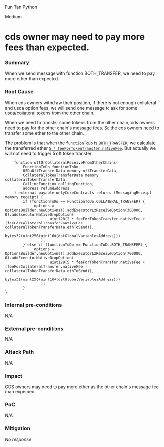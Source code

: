 Fun Tan Python

Medium

# cds owner may need to pay more fees than expected.

### Summary

When we send message with function BOTH_TRANSFER, we need to pay more ether than expected.

### Root Cause

When cds owners withdraw their position, if there is not enough collateral and usda option fees, we will send one message to ask for some usda/collateral tokens from the other chain.

When we need to transfer some tokens from the other chain, cds owners need to pay for the other chain's message fees. So the cds owners need to transfer some ether to the other chain. 

The problem is that when the `functionToDo` is `BOTH_TRANSFER`, we calculate the transferred ether [`5 * feeForTokenTransfer.nativeFee`](https://github.com/sherlock-audit/2024-11-autonomint/blob/main/Blockchain/Blockchian/contracts/Core_logic/GlobalVariables.sol#L300). But actually we will not need to trigger 5 oft token transfer.

```solidity
    function oftOrCollateralReceiveFromOtherChains(
        FunctionToDo functionToDo,
        USDaOftTransferData memory oftTransferData,
        CollateralTokenTransferData memory collateralTokenTransferData,
        CallingFunction callingFunction,
        address refundAddress
    ) external payable onlyCoreContracts returns (MessagingReceipt memory receipt) {
        if (functionToDo == FunctionToDo.COLLATERAL_TRANSFER) {
            _options = OptionsBuilder.newOptions().addExecutorLzReceiveOption(300000, 0).addExecutorNativeDropOption(
                    uint128(2 * feeForTokenTransfer.nativeFee + (feeForCollateralTransfer.nativeFee - collateralTokenTransferData.ethToSend)),
                    bytes32(uint256(uint160(dstGlobalVariablesAddress)))
                );
        } else if (functionToDo == FunctionToDo.BOTH_TRANSFER) {
            _options = OptionsBuilder.newOptions().addExecutorLzReceiveOption(700000, 0).addExecutorNativeDropOption(
                    uint128(5 * feeForTokenTransfer.nativeFee + (feeForCollateralTransfer.nativeFee - collateralTokenTransferData.ethToSend)),
                    bytes32(uint256(uint160(dstGlobalVariablesAddress)))
                );
        } 
}
```

### Internal pre-conditions

N/A

### External pre-conditions

N/A

### Attack Path

N/A

### Impact

CDS owners may need to pay more ether as the other chain's message fee than expected.

### PoC

N/A

### Mitigation

_No response_